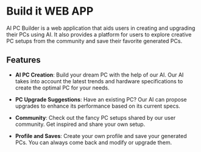 # Build it WEB APP

AI PC Builder is a web application that aids users in creating and upgrading their PCs using AI. It also provides a platform for users to explore creative PC setups from the community and save their favorite generated PCs.

## Features

- **AI PC Creation**: Build your dream PC with the help of our AI. Our AI takes into account the latest trends and hardware specifications to create the optimal PC for your needs.

- **PC Upgrade Suggestions**: Have an existing PC? Our AI can propose upgrades to enhance its performance based on its current specs.

- **Community**: Check out the fancy PC setups shared by our user community. Get inspired and share your own setup.

- **Profile and Saves**: Create your own profile and save your generated PCs. You can always come back and modify or upgrade them.
